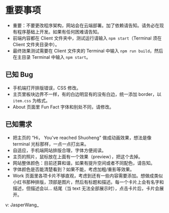 # 重要事项

- 重要：不要更改程序架构，网站会在云端部署。加了依赖请告知。请务必在现有程序基础上开发。如果有任何困难请告知。
- 前端内容都在 Client 文件夹中，测试运行请输入 `npm start`（Terminal 须在 Client 文件夹目录中）。
- 最终效果测试需要在 Client 文件夹的 Terminal 中输入 `npm run build`，然后在主目录 Terminal 中输入 `npm start`。

## 已知 Bug

- 手机端打开排版错误，CSS 修改。
- 主页里板块边界不一样，有的白边明显有的没有白边，统一添加 border，以 `item.css` 为格式。
- About 页面里 Fun Fact 字体和别处不同，请修改。

## 已知需求

- 把主页的 “Hi， You've reached Shuoheng" 做成动画效果，想法是像 terminal 光标那样，一点一点打出来。
- 自适应，手机端网站排版合理，字体方便阅读。
- 主页的照片，鼠标放在上面有一个效果（preview），把这个去掉。
- 网站整体颜色：目前还算和谐，如果有提升空间或者不同配色，请告知。
- 字体颜色是否能清楚看到？如果不能，考虑加粗/重影等效果。
- Work 页面里各项卡片不够直观，考虑到还有一些内容需要添加。想做成类似小红书那种排版，顶部是图片，然后有标题和描述。每一个卡片上会有名字和描述，但描述会以... 结尾（当 text 无法全部展示时），点击卡片后，卡片会展开。

v: JasperWang_